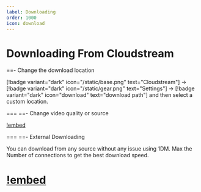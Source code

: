 ```yaml
---
label: Downloading
order: 1000
icon: download
---
```


# Downloading From Cloudstream

==- Change the download location

[!badge variant="dark" icon="/static/base.png" text="Cloudstream"] → [!badge variant="dark" icon="/static/gear.png" text="Settings"] → [!badge variant="dark" icon="download" text="download path"] and then select a custom location.

===
==- Change video quality or source

[!embed](https://www.youtube-nocookie.com/embed/vMpZEnAZhcY)

===
==- External Downloading

You can download from any source without any issue using 1DM. Max the Number of connections to get the best download speed.

[!embed](https://www.youtube-nocookie.com/embed/eGbHbzyIsio)
===
